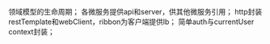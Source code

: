 领域模型的生命周期；
各微服务提供api和server，供其他微服务引用；
http封装restTemplate和webClient，ribbon为客户端提供lb；
简单auth与currentUser context封装；
